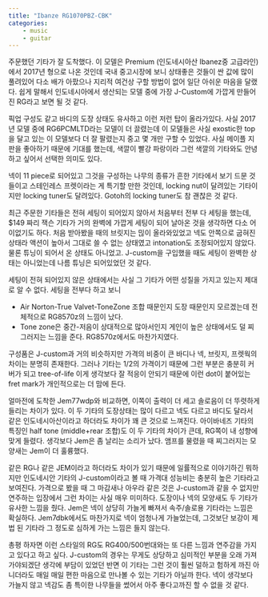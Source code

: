 ```yaml
---
title: "Ibanze RG1070PBZ-CBK"
categories:
    - music
    - guitar
---
```


주문했던 기타가 잘 도착했다. 이 모델은 Premium (인도네시아산 Ibanez중 고급라인)에서 2017년 형으로 나온 것인데 국내 중고시장에 보니 상태좋은 것들이 싼 값에 많이 풀려있어 다소 배가 아팠으나 지리적 여건상 구할 방법이 없어 일단 아쉬운 마음을 달랬다. 쉽게 말해서 인도네시아에서 생산되는 모델 중에 가장 J-Custom에 가깝게 만들어진 RG라고 보면 될 것 같다.

픽업 구성도 같고 바디의 도장 상태도 유사하고 이런 저런 탑이 올라가있다. 사실 2017년 모델 중에 RG6PCMLTD라는 모델이 더 끌렸는데 이 모델들은 사실 exostic한 top을 달고 있는 이 모델보다 더 잘 팔렸는지 중고 몇 개만 구할 수 있었다. 사실 메이플 지판을 좋아하기 때문에 기대를 했는데, 색깔이 빨강 파랑이라 그런 색깔의 기타와도 안녕하고 싶어서 선택한 의미도 있다.

넥이 11 piece로 되어있고 그것을 구성하는 나무의 종류가 흔한 기타에서 보기 드문 것들이고 스테인레스 프렛이라는 게 특기할 만한 것인데, locking nut이 달려있는 기타이지만 locking tuner도 달려있다. Gotoh의 locking tuner도 참 괜찮은 것 같다. 

최근 주문한 기타들은 전혀 세팅이 되어있지 않아서 처음부터 전부 다 세팅을 했는데, $149 짜리 잭슨 기타가 거의 완벽에 가깝게 세팅이 되어 날아온 것을 생각하면 다소 어이없기도 하다. 처음 받아봤을 때의 브릿지는 믾이 올라와있었고 넥도 안쪽으로 굽혀진 상태라 액션이 높아서 그대로 쓸 수 없는 상태였고 intonation도 조정되어있지 않았다. 물론 튜닝이 되어서 온 상태도 아니었고. J-custom을 구입했을 때도 세팅이 완벽한 상태는 아니었는데 나름 튜닝은 되어있었던 것 같다. 

세팅이 전혀 되어있지 않은 상태에서는 사실 그 기타가 어떤 성질을 가지고 있는지 제대로 알 수 없다. 세팅을 전부다 하고 보니

- Air Norton-True Valvet-ToneZone 조합 때문인지 도장 때문인지 모르겠는데 전체적으로 RG8570z의 느낌이 났다. 
- Tone zone은 중간-저음이 상대적으로 많아서인지 게인이 높은 상태에서도 덜 찌그러지는 느낌을 준다. RG8570z에서도 마찬가지였다.

구성품은 J-custom과 거의 비슷하지만 가격의 비중이 큰 바디나 넥, 브릿지, 프렛웍의 차이는 분명히 존재한다. 그러나 기타는 1/2의 가격이기 때문에 그런 부분은 충분히 커버가 되고 tree-of-life 이게 생각보다 잘 적응이 안되기 때문에 이런 dot이 붙어있는 fret mark가 개인적으로는 더 맘에 든다.

얼마전에 도착한 Jem77wdp와 비교하면, 이쪽이 출력이 더 세고 솔로음이 더 뚜렷하게 들리는 차이가 있다. 이 두 기타의 도장상태는 많이 다르고 넥도 다르고 바디도 달라서 같은 인도네시아산이라고 하더라도 차이가 꽤 큰 것으로 느껴진다. 아이바네즈 기타의 특징인 half tone (middle+rear 조합)도 이 두 기타의 차이가 큰데, RG쪽이 내 성향에 맞게 들렸다. 생각보다 Jem은 좀 날리는 소리가 났다. 앰프를 물렸을 때 찌그러지는 모양새는 Jem이 더 훌륭했다. 

같은 RG나 같은 JEM이라고 하더라도 차이가 있기 때문에 일률적으로 이야기하긴 뭐하지만 인도네시안 기타의 J-custom이라고 볼 때 가격대 성능비는 충분히 높은 기타라고 보여진다. 가격으로 봤을 때 그 마감새나 아우라 같은 것은 J-custom과 같을 수 없지만 연주하는 입장에서 그런 차이는 사실 매우 미미하다. 도장이나 넥의 모양새도 두 기타가 유사한 느낌을 줬다. Jem은 넥이 상당히 가늘게 빠져서 속주/솔로용 기타라는 느낌은 확실하다. Jem7dbk에서도 마찬가지로 넥이 엄청나게 가늘었는데, 그것보단 보강이 제법 된 기타라 그 정도로 심하게 가는 느낌은 들지 않는다. 

총평 하자면 이런 스타일의 RG도 RG400/500번대와는 또 다른 느낌과 연주감을 가지고 있다고 하고 싶다. J-custom의 경우는 무게도 상당하고 심미적인 부분을 오래 가져가야되겠단 생각에 부담이 있었던 반면 이 기타는 그런 것이 훨씬 덜하고 험하게 까진 아니더라도 매일 매일 편한 마음으로 만나볼 수 있는 기타가 아닐까 한다. 넥이 생각보다 가늘지 않고 넥감도 좀 특이한 나무들을 썼어서 아주 좋다고까진 할 수 없을 것 같다.  